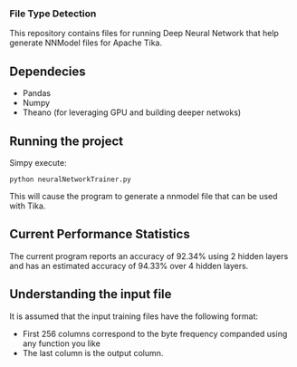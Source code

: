 ### File Type Detection

This repository contains files for running Deep Neural Network that help generate NNModel files for Apache Tika.

## Dependecies

- Pandas
- Numpy
- Theano (for leveraging GPU and building deeper netwoks)

## Running the project

Simpy execute:

`python
neuralNetworkTrainer.py
`

This will cause the program to generate a nnmodel file that can be used with Tika.

## Current Performance Statistics

The current program reports an accuracy of 92.34% using 2 hidden layers and has an estimated accuracy of 94.33% over 4 hidden layers.

## Understanding the input file

It is assumed that the input training files have the following format:
- First 256 columns correspond to the byte frequency companded using any function you like
- The last column is the output column.